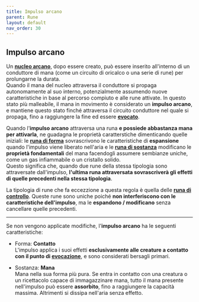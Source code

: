 ```yaml
---
title: Impulso arcano
parent: Rune
layout: default
nav_order: 30
---
```


## Impulso arcano

Un [**nucleo arcano**][nucleo], dopo essere creato, può essere inserito all'interno di un conduttore di mana (come un circuito di oricalco o una serie di rune) per prolungarne la durata.  
Quando il mana del nucleo attraversa il conduttore si propaga autonomamente al suo interno, potenzialmente assumendo nuove caratteristiche in base al percorso compiuto e alle rune attivate. In questo stato più malleabile, il mana in movimento è considerato un **impulso arcano**, e mantiene questo stato finché attraversa il circuito conduttore nel quale si propaga, fino a raggiungere la fine ed essere [**evocato**](./evocation).

Quando l'**impulso arcano** attraversa una runa **e possiede abbastanza mana per attivarla**, ne guadagna le proprietà caratterstiche dimenticando quelle iniziali: le [**runa di forma**](./shape/) sovrascrivono le caratteristiche di **espansione** quando l'impulso viene liberato nell'aria e le [**runa di sostanza**](./substance/) modificano le **proprietà fondamentali** del mana facendogli assumere sembianze uniche, come un gas infiammabile o un cristallo solido.  
Questo significa che, quando due rune della stessa tipologia sono attraversate dall'impulso, **l'ultima runa attraversata sovrascriverà gli effetti di quelle precedenti nella stessa tipologia**.

La tipologia di rune che fa eccezzione a questa regola è quella delle [**runa di controllo**](./control/). Queste rune sono uniche poiché **non interferiscono con le caratteristiche dell'impulso**, ma le **espandono / modificano** senza cancellare quelle precedenti.

---

Se non vengono applicate modifiche, l'**impulso arcano** ha le seguenti caratteristiche:

* Forma: **Contatto**<br>   L'impulso applica i suoi effetti **esclusivamente alle creature a contatto con il punto di [evocazione](./evocation)**, e sono considerati bersagli primari.

* Sostanza: **Mana**<br>    Mana nella sua forma più pura. Se entra in contatto con una creatura o un ricettacolo capace di immagazzinare mana, tutto il mana presente nell'impulso può essere **assorbito**, fino a raggiungere la capacità massima. Altrimenti si dissipa nell'aria senza effetto.

[nucleo]: ./arcane-core